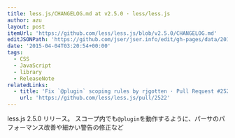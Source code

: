 ```yaml
---
title: less.js/CHANGELOG.md at v2.5.0 · less/less.js
author: azu
layout: post
itemUrl: 'https://github.com/less/less.js/blob/v2.5.0/CHANGELOG.md'
editJSONPath: 'https://github.com/jser/jser.info/edit/gh-pages/data/2015/04/index.json'
date: '2015-04-04T03:20:54+00:00'
tags:
  - CSS
  - JavaScript
  - library
  - ReleaseNote
relatedLinks:
  - title: 'Fix `@plugin` scoping rules by rjgotten · Pull Request #2522 · less/less.js'
    url: 'https://github.com/less/less.js/pull/2522'
---
```

less.js 2.5.0 リリース。
スコープ内でも`@plugin`を動作するように、パーサのパフォーマンス改善や細かい警告の修正など
